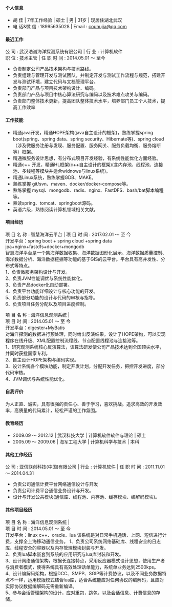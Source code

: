 #### 个人信息
- 胡 佳 | 7年工作经验 | 硕士 | 男 | 31岁 | 现居住湖北武汉  
- 电 话&微 信 : 18995635028 | Email : couhujia@qq.com  

#### 最近工作
公 司 : 武汉浩谱海洋探测系统有限公司 | 行 业 : 计算机软件  
职 位 : 技术主管 | 任 职 时 间 : 2014.05.01 ～ 至今  
- 负责制定公司产品技术架构与技术路线。
- 负责组建与管理开发与测试团队，并制定开发与测试工作流程与规范，搭建开发与测试环境，建立代码与文档管理平台。
- 负责部门产品与项目技术架构设计、编码。
- 负责部门产品与项目中核心算法研究与编码以及技术难点攻关与编码。
- 负责部门整体技术更新，提高团队整体技术水平，培养部门员工个人技术，提高工作效率

#### 工作技能
- 精通java开发，精通HOPE架构(java自主设计的框架)，熟练掌握spring boot(spring、spring data、spring security、Hibernate等)、spring cloud（涉及微服务注册与发现、服务配置、服务网关、服务负载均衡、服务熔断等）框架。
- 精通微服务设计思想，有分布式项目开发经验，有系统性能优化方面经验。
- 精通c++ 开发，精通HL框架(c++自主设计的框架)(含内存池、线程池、连接池、多线程等模块并适合widnows与linux系统)。
- 精通Linux系统，熟练掌握GDB、MAKE。
- 熟练掌握 git/svn、maven、docker/docker-compose等。
- 熟练掌握 mysql、mongodb、radis、nginx、FastDFS、bash/bat脚本编程等。
- 熟读spring、tomcat、springboot源码。
- 英语六级，熟练阅读计算机领域相关文献。

#### 项目经历
项 目 名 称 : 智慧海洋云平台  |  项 目 时 间 : 2017.02.01 ～ 至 今     
开发平台：spring boot + spring cloud +spring data jpa+nginx+fastdfs+docker+mongodb   
智慧海洋平台是一个集海洋数据收集、海洋数据图形化展示、海洋数据质量控制、海洋数据分析、海洋数据挖掘等功能的基于GIS的云平台。平台具有高并发性、分布式等特点。   
1、负责微服务架构设计与开发。   
2、负责JVM性能调优与系统性能优化。  
3、负责产品docker化自动部署。  
4、负责平台功能详细设计与核心功能的开发。  
5、负责部分功能的设计与代码的审核与指导。   
6、负责项目任务分配以及项目进度控制。

项 目 名 称 : 海洋信息观测系统  |  
项 目 时 间 : 2014.05.01 ～  至 今  
开发平台：digester+MyBatis   
对海洋探测的数据进行预处理，同时给出反演结果。设计了HOPE架构，可以实现程序在线升级、XML配置控制流程线、节点配置线程池与连接池等。  
1、研究观测系统核心反演算法，该算法研发使公司产品技术达到全国顶尖水平，并同时获批国家专利。  
2、自主设计HOPE架构与编码实现。  
3、设计系统各个模块功能，制定开发计划，分配开发任务，把控开发进度，部分代码审核。  
4、JVM调优与系统性能优化。

#### 自我评价
为人正直、诚实，具有很强的责任心、善于学习，喜欢挑战。追求高效的开发效率，高质量的代码累计，轻松严谨的工作氛围。

#### 教育经历
- 2009.09 ～ 2012.12  |  武汉科技大学  |  计算机软件软件与理论  |  硕士
- 2005.09 ～ 2009.06  |  海军工程大学  |  计算机科学与技术  |  本科

#### 其他工作经历
公 司 : 亚信联创科技(中国)有限公司 | 行业 : 计算机软件 | 任 职 时 间 : 2011.11.01 ～ 2014.04.31   
- 负责公司通信计费平台网络通信设计与开发
- 负责公司计费平台通信业务设计与开发。
- 设计与开发公共模块(通信库、线程池、内存池、缓存模块、编解码模块)。

#### 其他项目经历
项 目 名 称 : 海洋信息观测系统  |  
项 目 时 间 : 2014.05.01 ～  至 今  
开发平台：linux c++、oracle、lua
该系统是对日常手机通话、上网、短信进行计费，支撑全上海移动通信业务。
1、负责公司系统网络基础库、线程安全的日志库、线程安全的容器以及内存管理模块封装与开发。   
2、负责lua脚本嵌套到系统的应用研究与lua库封装和开发。   
3、设计网络通信架构，根据长连接特点，采用反应器模式设计思想，使用生产者与消费者模式，使得系统具有高效处理话单能力，系统单业务达到2500kps。   
4、设计编解码架构，根据DCC、SMPP、SGIP等计费协议，以及不同业务数据特点不一样，运用模版模式结合lua库，适合系统能应对任何协议的编解码，且应对实际协议数据编解码无需重新编译。   
5、参与会话管理架构的设计，应对重包，跳包，以及会话信息、计费信息的存储。
